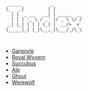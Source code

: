```
  _____           _           
 |_   _|         | |          
   | |  _ __   __| | _____  __
   | | | '_ \ / _` |/ _ \ \/ /
  _| |_| | | | (_| |  __/>  < 
 |_____|_| |_|\__,_|\___/_/\_\
                              
                              
```

* [Gargoyle](gargoyle.md)
* [Royal Wyvern](../tests/../tests/royal_wyvern.md)
* [Succubus](succubus.md)
* [Alp](alp.md)
* [Ghoul](ghoul.md)
* [Werewolf](werewolf.md)
